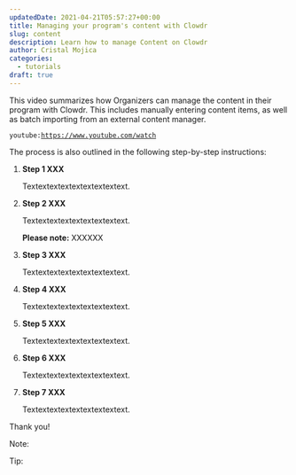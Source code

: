 ```yaml
---
updatedDate: 2021-04-21T05:57:27+00:00
title: Managing your program's content with Clowdr
slug: content
description: Learn how to manage Content on Clowdr
author: Cristal Mojica
categories:
  - tutorials
draft: true
---
```


This video summarizes how Organizers can manage the content in their program with Clowdr. This includes manually entering content items, as well as batch importing from an external content manager.

`youtube:`[`https://www.youtube.com/watch`](https://www.youtube.com/watch "https://www.youtube.com/watch")

The process is also outlined in the following step-by-step instructions:

1. **Step 1 XXX**

   Textextextextextextextextext.

2. **Step 2 XXX**

   Textextextextextextextextext.

   **Please note:** XXXXXX

3. **Step 3 XXX**

   Textextextextextextextextext.

4. **Step 4 XXX**

   Textextextextextextextextext.

5. **Step 5 XXX**

   Textextextextextextextextext.

6. **Step 6 XXX**

   Textextextextextextextextext.

7. **Step 7 XXX**

   Textextextextextextextextext.

Thank you!

Note:

Tip:
